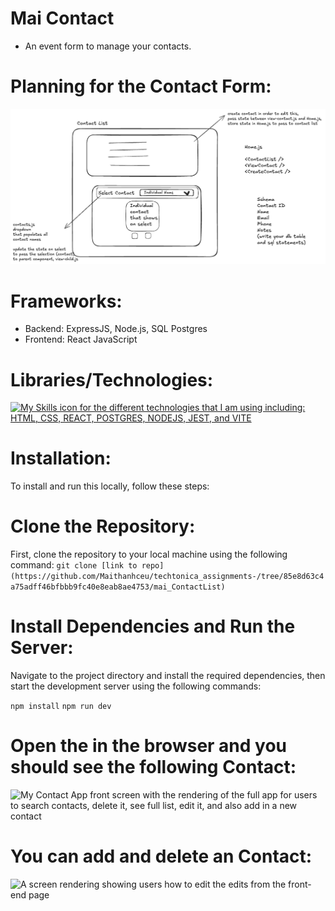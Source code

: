 # Mai Contact 
- An event form to manage your contacts.

# Planning for the Contact Form:
![An image of how I planned to build the form](./image.png)
# Frameworks: 
- Backend: ExpressJS, Node.js, SQL Postgres
- Frontend: React JavaScript 

# Libraries/Technologies: 
[![My Skills icon for the different technologies that I am using including: HTML, CSS, REACT, POSTGRES, NODEJS, JEST, and VITE ](https://skillicons.dev/icons?i=js,html,css,react,postgres,nodejs,jest,vite)](https://skillicons.dev)

# Installation: 
To install and run this locally, follow these steps:

# Clone the Repository: 
First, clone the repository to your local machine using the following command: 
`git clone [link to repo](https://github.com/Maithanhceu/techtonica_assignments-/tree/85e8d63c4a75adff46bfbbb9fc40e8eab8ae4753/mai_ContactList)`

# Install Dependencies and Run the Server:
Navigate to the project directory and install the required dependencies, then start the development server using the following commands:

`npm install`
`npm run dev`

# Open the  in the browser and you should see the following Contact: 
![My Contact App front screen with the rendering of the full app for users to search contacts, delete it, see full list, edit it, and also add in a new contact](https://media.giphy.com/media/v1.Y2lkPTc5MGI3NjExaHdnZ2FhYzQ5NXo2NXU1dDYyaDV5ZjY5ZGF3dGM2bG15MjI2c3puZSZlcD12MV9pbnRlcm5hbF9naWZfYnlfaWQmY3Q9Zw/1hoJYyJttfFbimJ7PH/giphy.gif)

# You can add and delete an Contact:
![A screen rendering showing users how to edit the edits from the front-end page](https://media.giphy.com/media/v1.Y2lkPTc5MGI3NjExdzBremRqcnYydzd6aTExcWcxNHljNmdtMzlpN2Z3N3FobXh5bWV3ZCZlcD12MV9pbnRlcm5hbF9naWZfYnlfaWQmY3Q9Zw/aRJEuUU0IUfyCjm8jj/giphy.gif)



